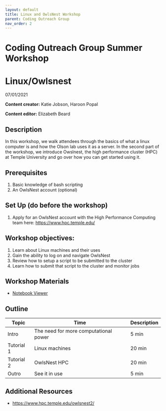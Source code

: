 ```yaml
---
layout: default
title: Linux and OwlsNest Workshop
parent: Coding Outreach Group
nav_order: 2
---
```


# Coding Outreach Group Summer Workshop
# Linux/Owlsnest
07/01/2021

__**Content creator:**__ Katie Jobson, Haroon Popal

__**Content editor:**__ Elizabeth Beard


## Description
In this workshop, we walk attendees through the basics of what a linux computer is and how the Olson lab uses it as a server. In the second part of the workshop, we introduce Owslnest, the high performance cluster (HPC) at Temple University and go over how you can get started using it.

## Prerequisites
1. Basic knowledge of bash scripting
2. An OwlsNest account (optional)

## Set Up (do before the workshop)
1. Apply for an OwlsNest account with the High Performance Computing team here: https://www.hpc.temple.edu/
    
## Workshop objectives:
1. Learn about Linux machines and their uses
2. Gain the ability to log on and navigate OwlsNest
3. Review how to setup a script to be submitted to the cluster
4. Learn how to submit that script to the cluster and monitor jobs

## Workshop Materials
- [Notebook Viewer](https://tu-coding-outreach-group.github.io/cog_summer_workshops_2021/linux-owlsnest/index.html)

## Outline
| Topic | Time | Description |
| --- | --- | --- |
| Intro | The need for more computational power | 5 min |
| Tutorial 1 | Linux machines | 20 min |
| Tutorial 2 | OwlsNest HPC | 20 min |
| Outro | See it in use | 5 min 

## Additional Resources
- https://www.hpc.temple.edu/owlsnest2/

